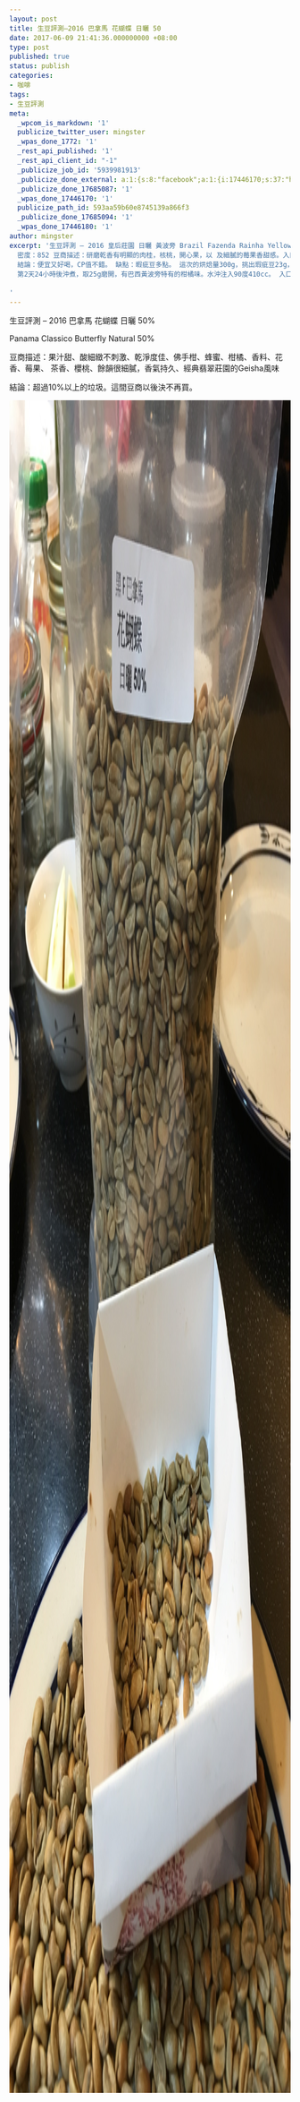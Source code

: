 ```yaml
---
layout: post
title: 生豆評測–2016 巴拿馬 花蝴蝶 日曬 50
date: 2017-06-09 21:41:36.000000000 +08:00
type: post
published: true
status: publish
categories:
- 咖啡
tags:
- 生豆評測
meta:
  _wpcom_is_markdown: '1'
  publicize_twitter_user: mingster
  _wpas_done_1772: '1'
  _rest_api_published: '1'
  _rest_api_client_id: "-1"
  _publicize_job_id: '5939981913'
  _publicize_done_external: a:1:{s:8:"facebook";a:1:{i:17446170;s:37:"https://facebook.com/1340560235992769";}}
  _publicize_done_17685087: '1'
  _wpas_done_17446170: '1'
  publicize_path_id: 593aa59b60e8745139a866f3
  _publicize_done_17685094: '1'
  _wpas_done_17446180: '1'
author: mingster
excerpt: '生豆評測 – 2016 皇后莊園 日曬 黃波旁 Brazil Fazenda Rainha Yellow Bourbon Natural 水份：11.6
  密度：852 豆商描述：研磨乾香有明顯的肉桂，核桃，開心果，以 及細膩的莓果香甜感。入口則是蜂蜜水果 茶，香草以及深色莓果類的香氣及甜感，後段為典型巴西的核果風味，杏仁巧克力豆的香甜韻味。
  結論：便宜又好喝，CP值不錯。 缺點：暇疵豆多點。 這次的烘焙量300g，挑出瑕疵豆23g，大多是形狀怪異的貝殼、或未熟豆。 採MERCURY烘豆，目標設在一爆初下豆。入豆溫180度，回溫點約落在1分28秒135.6度，第4分鍾開大風門吹30秒，下豆溫190.1度。烘焙時間約8分20秒。烘焙完成後重量236.7g。
  第2天24小時後沖煮，取25g磨開，有巴西黃波旁特有的柑橘味。水沖注入90度410cc。 入口有點像檸檬茶，帶有水果韻味，回甘也很強。應有的黃波旁水準都有。 這支咖啡CP值很好。價位不高又好喝。

'
---
```

<p>生豆評測 – 2016 巴拿馬 花蝴蝶 日曬 50%</p>
<p>Panama Classico Butterfly Natural 50%</p>
<p>豆商描述：果汁甜、酸細緻不刺激、乾淨度佳、佛手柑、蜂蜜、柑橘、香料、花香、莓果、 茶香、櫻桃、餘韻很細膩，香氣持久、經典翡翠莊園的Geisha風味</p>
<p>結論：超過10%以上的垃圾。這間豆商以後決不再買。</p>
<p><img class="alignnone size-full wp-image-1734" src="/img/img_2287.jpg" alt="IMG_2287.JPG" width="2268" height="3024" /></p>
